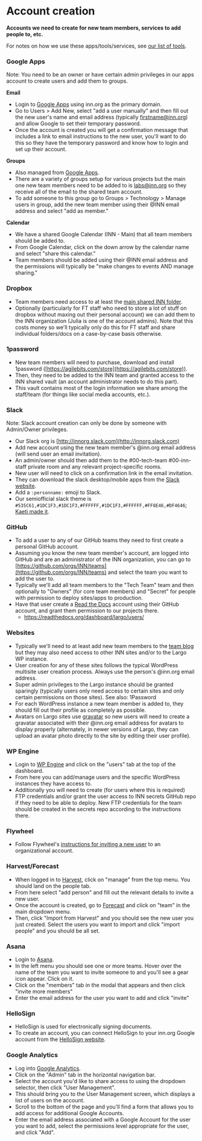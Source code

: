 # Account creation

**Accounts we need to create for new team members, services to add people to, etc.**

For notes on how we use these apps/tools/services, see [our list of tools](/how-we-work/tools.md).


### Google Apps

Note: You need to be an owner or have certain admin privileges in our apps account to create users and add them to groups.

**Email**

- Login to [Google Apps](http://apps.google.com) using inn.org as the primary domain.
- Go to Users > Add New, select "add a user manually" and then fill out the new user's name and email address (typically firstname@inn.org) and allow Google to set their temporary password.
- Once the account is created you will get a confirmation message that includes a link to email instructions to the new user, you'll want to do this so they have the temporary password and know how to login and set up their account.

**Groups**

- Also managed from [Google Apps](http://apps.google.com).
- There are a variety of groups setup for various projects but the main one new team members need to be added to is labs@inn.org so they receive all of the email to the shared team account.
- To add someone to this group go to Groups > Technology > Manage users in group, add the new team member using their @INN email address and select "add as member."

**Calendar**

- We have a shared Google Calendar (INN - Main) that all team members should be added to.
- From Google Calendar, click on the down arrow by the calendar name and select "share this calendar."
- Team members should be added using their @INN email address and the permissions will typically be "make changes to events AND manage sharing."


### Dropbox

- Team members need access to at least the [main shared INN folder](https://www.dropbox.com/work/INN%20Permanent%20Files%20Team%20Folder).
- Optionally (particularly for FT staff who need to store a lot of stuff on dropbox without maxing out their personal account) we can add them to the INN organization (Julia is one of the account admins). Note that this costs money so we'll typically only do this for FT staff and share individual folders/docs on a case-by-case basis otherwise.


### 1password

- New team members will need to purchase, download and install 1password ([https://agilebits.com/store](https://agilebits.com/store)).
- Then, they need to be added to the INN team and granted access to the INN shared vault (an account administrator needs to do this part).
- This vault contains most of the login information we share among the staff/team (for things like social media accounts, etc.).


### Slack

Note: Slack account creation can only be done by someone with Admin/Owner privileges.

- Our Slack org is [http://innorg.slack.com](http://innorg.slack.com)
- Add new account using the new team member's @inn.org email address (will send user an email invitation).
- An admin/owner should then add them to the #00-tech-team #00-inn-staff private room and any relevant project-specific rooms.
- New user will need to click on a confirmation link in the email invitation.
- They can download the slack desktop/mobile apps from the [Slack website](https://slack.com/downloads).
- Add a `:personname:` emoji to Slack.
- Our semiofficial slack theme is `#535C61,#1DC1F3,#1DC1F3,#FFFFFF,#1DC1F3,#FFFFFF,#FF8E46,#DF4646`; [Kaeti made it](https://innorg.slack.com/archives/G0DSN1109/p1447444861000130).


### GitHub

- To add a user to any of our GitHub teams they need to first create a personal GitHub account.
- Assuming you know the new team member's account, are logged into GitHub and are an administrator of the INN organization, you can go to [https://github.com/orgs/INN/teams](https://github.com/orgs/INN/teams) and select the team you want to add the user to.
- Typically we'll add all team members to the "Tech Team" team and then optionally to "Owners" (for core team members) and "Secret" for people with permission to deploy sites/apps to production.
- Have that user create a [Read the Docs](https://readthedocs.org/) account using their GitHub account, and grant them permission to our projects there. 
    - https://readthedocs.org/dashboard/largo/users/

### Websites

- Typically we'll need to at least add new team members to the [team blog](http://nerds.inn.org) but they may also need access to other INN sites and/or to the Largo WP instance.
- User creation for any of these sites follows the typical WordPress multisite user creation process. Always use the person's @inn.org email address.
- Super admin privileges to the Largo instance should be granted sparingly (typically users only need access to certain sites and only certain permissions on those sites). See also: 1Password
- For each WordPress instance a new team member is added to, they should fill out their profile as completely as possible.
- Avatars on Largo sites use [gravatar](http://gravatar.com) so new users will need to create a gravatar associated with their @inn.org email address for avatars to display properly (alternately, in newer versions of Largo, they can upload an avatar photo directly to the site by editing their user profile).


### WP Engine

- Login to [WP Engine](https://my.wpengine.com/) and click on the "users" tab at the top of the dashboard.
- From here you can add/manage users and the specific WordPress instances they have access to.
- Additionally you will need to create (for users where this is required) FTP credentials and/or grant the user access to INN secrets GitHub repo if they need to be able to deploy. New FTP credentials for the team should be created in the secrets repo according to the instructions there.

### Flywheel

- Follow Flywheel's [instructions for inviting a new user](https://intercom.help/flywheel/getting-started/managing-your-teams-and-vendors/how-to-inviteadd-a-user) to an organizational account.


### Harvest/Forecast

- When logged in to [Harvest](https://innnerds.harvestapp.com), click on "manage" from the top menu. You should land on the people tab.
- From here select "add person" and fill out the relevant details to invite a new user. 
- Once the account is created, go to [Forecast](https://forecastapp.com/599780/) and click on "team" in the main dropdown menu.
- Then, click "Import from Harvest" and you should see the new user you just created. Select the users you want to import and click "import people" and you should be all set.


### Asana

- Login to [Asana](https://app.asana.com).
- In the left menu you should see one or more teams. Hover over the name of the team you want to invite someone to and you'll see a gear icon appear. Click on it.
- Click on the "members" tab in the modal that appears and then click "invite more members"
- Enter the email address for the user you want to add and click "invite"

### HelloSign

- HelloSign is used for electronically signing documents.
- To create an account, you can connect HelloSign to your inn.org Google account from the [HelloSign website](https://www.hellosign.com/).

### Google Analytics

- Log into [Google Analytics](https://analytics.google.com).
- Click on the "Admin" tab in the horizontal navigation bar. 
- Select the account you'd like to share access to using the dropdown selector, then click "User Management".
- This should bring you to the User Management screen, which displays a list of users on the account.
- Scroll to the bottom of the page and you'll find a form that allows you to add access for additional Google Accounts.
- Enter the email address associated with a Google Account for the user you want to add, select the permissions level appropriate for the user, and click "Add".
